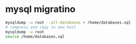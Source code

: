 # mysql migratino

```sh
mysqldump -u root --all-databases > /home/databases.sql
# compress and copy to new host
mysqldump -u root
source /home/databases.sql
```
